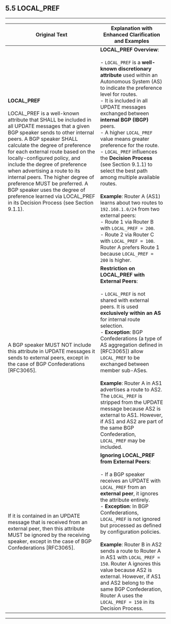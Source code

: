 ## 5.5 LOCAL_PREF


---

| **Original Text**                                                                                                                                         | **Explanation with Enhanced Clarification and Examples**                                                                                                                                                                                                                                                                                                                                                     |
|------------------------------------------------------------------------------------------------------------------------------------------------------------|------------------------------------------------------------------------------------------------------------------------------------------------------------------------------------------------------------------------------------------------------------------------------------------------------------------------------------------------------------------------|
| **LOCAL_PREF** <br><br> LOCAL_PREF is a well-known attribute that SHALL be included in all UPDATE messages that a given BGP speaker sends to other internal peers. A BGP speaker SHALL calculate the degree of preference for each external route based on the locally-configured policy, and include the degree of preference when advertising a route to its internal peers. The higher degree of preference MUST be preferred. A BGP speaker uses the degree of preference learned via LOCAL_PREF in its Decision Process (see Section 9.1.1). | **LOCAL_PREF Overview**: <br><br> - `LOCAL_PREF` is a **well-known discretionary attribute** used within an Autonomous System (AS) to indicate the preference level for routes. <br> - It is included in all UPDATE messages exchanged between **internal BGP (IBGP)** peers. <br> - A higher `LOCAL_PREF` value means greater preference for the route. <br> - `LOCAL_PREF` influences the **Decision Process** (see Section 9.1.1) to select the best path among multiple available routes. <br><br> **Example**: Router A (AS1) learns about two routes to `192.168.1.0/24` from two external peers: <br> - Route 1 via Router B with `LOCAL_PREF = 200`. <br> - Route 2 via Router C with `LOCAL_PREF = 100`. <br> Router A prefers Route 1 because `LOCAL_PREF = 200` is higher. |
| A BGP speaker MUST NOT include this attribute in UPDATE messages it sends to external peers, except in the case of BGP Confederations [RFC3065]. | **Restriction on LOCAL_PREF with External Peers**: <br><br> - `LOCAL_PREF` is not shared with external peers. It is used **exclusively within an AS** for internal route selection. <br> - **Exception**: BGP Confederations (a type of AS aggregation defined in [RFC3065]) allow `LOCAL_PREF` to be exchanged between member sub-ASes. <br><br> **Example**: Router A in AS1 advertises a route to AS2. The `LOCAL_PREF` is stripped from the UPDATE message because AS2 is external to AS1. However, if AS1 and AS2 are part of the same BGP Confederation, `LOCAL_PREF` may be included. |
| If it is contained in an UPDATE message that is received from an external peer, then this attribute MUST be ignored by the receiving speaker, except in the case of BGP Confederations [RFC3065]. | **Ignoring LOCAL_PREF from External Peers**: <br><br> - If a BGP speaker receives an UPDATE with `LOCAL_PREF` from an **external peer**, it ignores the attribute entirely. <br> - **Exception**: In BGP Confederations, `LOCAL_PREF` is not ignored but processed as defined by configuration policies. <br><br> **Example**: Router B in AS2 sends a route to Router A in AS1 with `LOCAL_PREF = 150`. Router A ignores this value because AS2 is external. However, if AS1 and AS2 belong to the same BGP Confederation, Router A uses the `LOCAL_PREF = 150` in its Decision Process. |

---
